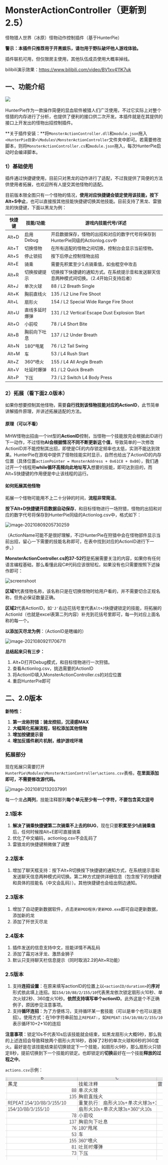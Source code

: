 # MonsterActionController（更新到2.5）

怪物猎人世界（冰原）怪物动作控制插件（基于HunterPie）

**警示：本插件只推荐用于开黑娱乐，请勿用于野队破坏他人游戏体验。**

插件联机可用，但仅限房主使用，其他队伍成员使用大概率掉线。

bilibili演示效果：https://www.bilibili.com/video/BV1xv411K7uk

## 一、功能介绍

![](readme/image-20210809195532703.png)

HunterPie作为一款操作简便的显血软件被猎人们广泛使用，不过它实际上对整个怪猎的内存进行了分析，也提供了便利的接口供二次开发。本插件就是在其提供的接口上开发出的怪物出招控制插件。

**关于插件安装：**将`MonsterActionController.dll`和`module.json`拖入`<HunterPie目录>\Modules\MonsterActionController`文件夹中即可。若需要修改脚本，则将`MonsterActionController.cs`和`module.json`拖入，每次HunterPie启动时会编译脚本。

### 1）基础使用

插件通过快捷键使用，目前只对黑龙的动作进行了适配，不过我提供了简便的方法供使用者拓展，也欢迎所有人提交其他怪物的适配。

目前版本限全图只有一个怪物的情况，**使用对应快捷键会锁定使用该技能，按下Alt+S中止**，也可以直接按其他技能快捷键切换其他技能。目前支持了黑龙、雷狼龙的快捷键，下面以黑龙为例：

| 快捷键 | 技能/功能      | 游戏内技能代号/详述                                          |
| ------ | -------------- | ------------------------------------------------------------ |
| Alt+D  | 启用Debug      | 开启数据保存，怪物的出招和对应的数字代号将保存到HunterPie同级的Actionlog.csv中 |
| Alt+T  | 切换怪物       | 在所有适配的怪物之间切换，控制台会显示当前怪物。             |
| Alt+S  | 停止锁招       | 按下后停止控制怪物出招                                       |
| Alt+E  | 骑乘           | 需要先积累至少1点骑乘值，如虫棍空中攻击                      |
| Alt+R  | 切换按键提示   | 切换按下快捷键的通知方式。在系统提示音和发送聊天信息两种模式间切换。（2.4开始只支持后者） |
| Alt+J  | 单次火球       | 88 / L2 Breath Single                                        |
| Alt+K  | 胸前直线火     | 135 / L2 Line Fire Shoot                                     |
| Alt+L  | 扇形火         | 154 / L2 Special Wide Range Fire Shoot                       |
| Alt+U  | 直线多延时爆弹 | 131 / L2 Vertical Escape Dust Explosion Start                |
| Alt+O  | 小前咬         | 78 / L4 Short Bite                                           |
| Alt+B  | 胸前向下吐息   | 137 / L2 Under Breath                                        |
| Alt+N  | 180°甩尾       | 76 / L2 Tail Swing                                           |
| Alt+M  | 车             | 53 / L4 Rush Start                                           |
| Alt+Z  | 360°喷火       | 155 / L4 All Angle Breath                                    |
| Alt+V  | 吐延时爆弹     | 81 / L2 Quick Breath                                         |
| Alt+P  | 下压           | 73 / L2 Switch L4 Body Press                                 |

### 2）拓展（看下面2.0版本）

如果你想要控制其他怪物，需要**自行找到该怪物技能对应的ActionID**，此节简单讲解插件原理，并讲述拓展适配的方法。

#### **原理**（可以不看）

MHW怪物出招由一个int型的**ActionID**控制，当怪物一个技能放完会根据此ID进行下一动作，不过怪物**AI会根据情况不同不断更新这个值**，导致简单的一次修改ActionID并不能控制其出招，即使是CE的内存锁定频率也太低，实测不能达到效果。HunterPie在游戏中提供了怪物技能实时显示，自然也给出了ActionID的内存位置（具体位置`actionPointer = MonsterAddress + 0x61C8 + 0xB0`），我们通过开一个线程用**while循环高频向此地址写入**想要的技能，即可达到目的，而Alt+S快捷键的作用便是中止该线程的运行。

#### 如何拓展其他怪物

拓展一个怪物可能用不上二十分钟的时间，**流程非常简洁**。

**按下Alt+D快捷键开启数据自动保存**，和目标怪物进行一场狩猎，怪物的出招和对应的数字代号将保存到HunterPie同级的Actionlog.csv中，格式如下：

![image-20210809205730259](readme/image-20210809205730259.png)

（ActionName可能不是很好理解，不过HunterPie在狩猎中会在怪物部件显示当前出招，留心一下需要的技能名称即可，在表中找到对应的ActionID进行下一步。）

**MonsterActionController.cs的37-52行**是拓展需要关注的内容，如果你有任何语言编程基础，那么看懂此段C#代码应该很轻松，如果没有也只需要按照下述操作即可：

![screenshoot](readme/screenshoot.png)

**区域1**代表怪物名称，该名称只是在切换怪物时给用户看的，并不需要切合正规名称，但务必保证数量正确。

**区域2**代表ActionID，如`'J'`右边花括号里代表`Alt+J`快捷键锁定的技能，将拓展的ActionId（也就是excel表第二列内容）补充到花括号里即可，每一列对应上面名称的每一个。

**以添加灭尽龙为例**：（ActionID是瞎编的）

![image-20210809211706711](readme/image-20210809211706711.png)

**总结起来只有三步：**

1. Alt+D打开Debug模式，和目标怪物进行一次狩猎。
2. 查看Actionlog.csv，挑选需要的ActionID
3. 将ActionID填入MonsterActionController.cs的对应位置
4. 重启HunterPie即可

## 二、2.0版本

**新特性：**

1. **第一龙称狩猎：骑龙控招，沉浸感MAX**
2. **大幅简化拓展流程，轻松添加其他怪物**
3. **增加按键提示音**
4. **增加反插件刷片机制，维护游戏环境**

### 拓展部分

现在拓展只需要打开`HunterPie\Modules\MonsterActionController\actions.csv`表格，**在里面添加即可，不需要修改源代码。**

![image-20210812132037991](readme/image-20210812132037991.png)

每一个龙**占两列**，技能注释那列**每个单元至少有一个字符，不要包含英文逗号**

### 2.1版本

1. **解决了骑乘快捷键第二次骑乘不上去的BUG**，现在只要**积累至少1点骑乘值**后，任何时候按Alt+E即可直接骑乘
2. 优化了中文编码，actionlog.csv不会乱码了
3. 雷狼龙的快捷键稍微做了调整

### 2.2版本

1. 增加了聊天框支持：按下Alt+R切换按下快捷键的通知方式，在系统提示音和发送聊天信息两种模式间切换。第二种方式提供详细信息（包含按下的快捷键和具体的技能名（中文会乱码））。其他快捷键也会给出侧边通知。

### 2.3版本

1. 增加了自动更新数据软件，点击`更新MOD程序/更新MOD.exe`即可自动更新数据，添加新的龙
2. 添加了歼世灭尽龙

### 2.4版本

1. 插件发送的信息支持中文，技能详情不再乱码
2. 添加了霜刃冰牙龙、激昂金狮子
3. 默认只支持聊天栏信息提示（同时取消2.2的Alt+R功能）

### 2.5版本

1. 支持**连招设置**：在原来填写actionID的位置上以`<actionID/duration>`的**序对**形式依此填上连招。如`154/10/88/2/155/10`代表黑龙依次锁定扇形火10秒、单次火球2秒、360度火10秒。**依然支持填写单个actionID**。此外这是个不正确例子，原因参见注意事项。
2. 支持**循环连招**：为了方便练习，支持循环某一套技能（可以是单个也可以是连招）。使用方式：在1中字符串前加上`REPEAT:`，如`REPEAT:154/10/88/2/155/10`表示循环10+2+10的连招

**注意事项**：锁定10s不代表10s后该技能就会结束，如黑龙扇形火大概9秒，那么我的上述连招会导致释放两个扇形火共18秒，吞掉了2秒的单次火球和6秒的360度火。最好是在该技能结束前切换锁定下一个技能，如扇形火9秒，那么扇形火只锁定8秒，提前切换到下一个技能的锁定。也即锁定的**切换**最好在一个技能**释放的过程之中**。

`actions.csv`示例：

![image-20220128212948005](readme/image-20220128212948005.png)
